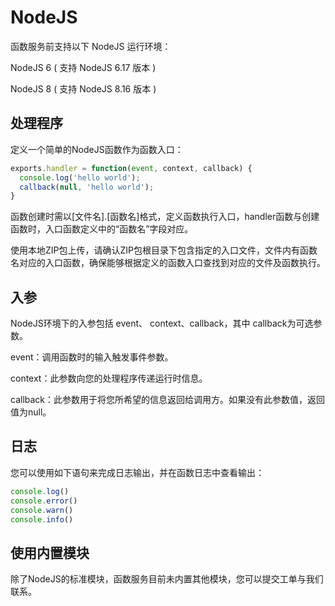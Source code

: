 # NodeJS

函数服务前支持以下 NodeJS 运行环境：

NodeJS 6 ( 支持  NodeJS 6.17 版本 )

NodeJS 8 ( 支持  NodeJS 8.16 版本 )

## 处理程序

定义一个简单的NodeJS函数作为函数入口：

```JavaScript
exports.handler = function(event, context, callback) {
  console.log('hello world');
  callback(null, 'hello world');
}
```

函数创建时需以[文件名].[函数名]格式，定义函数执行入口，handler函数与创建函数时，入口函数定义中的“函数名”字段对应。

使用本地ZIP包上传，请确认ZIP包根目录下包含指定的入口文件，文件内有函数名对应的入口函数，确保能够根据定义的函数入口查找到对应的文件及函数执行。

   
## 入参
NodeJS环境下的入参包括 event、 context、callback，其中 callback为可选参数。

event：调用函数时的输入触发事件参数。

context：此参数向您的处理程序传递运行时信息。

callback：此参数用于将您所希望的信息返回给调用方。如果没有此参数值，返回值为null。


## 日志

您可以使用如下语句来完成日志输出，并在函数日志中查看输出：

```JavaScript
console.log()
console.error()
console.warn()
console.info()
```


## 使用内置模块

除了NodeJS的标准模块，函数服务目前未内置其他模块，您可以提交工单与我们联系。
